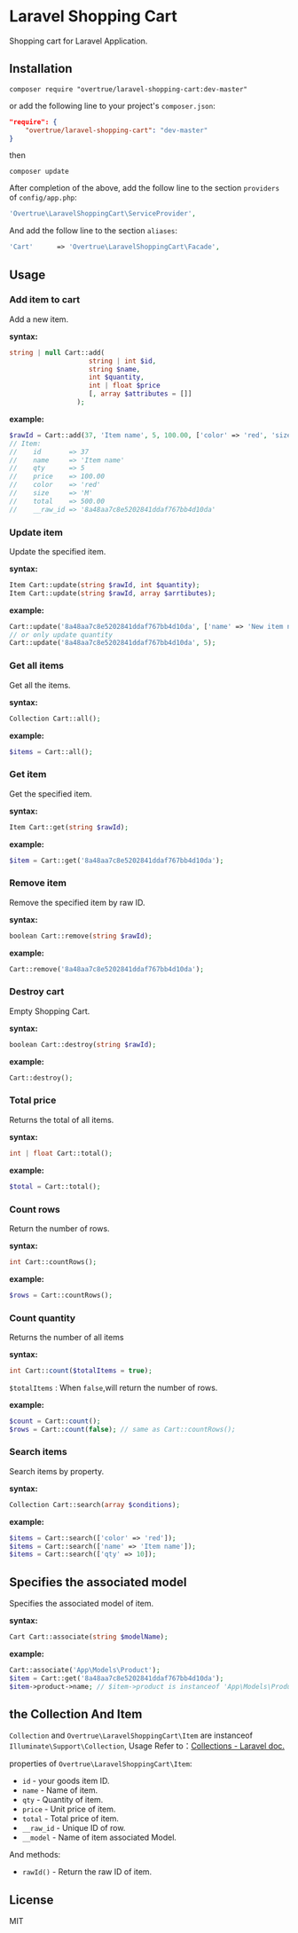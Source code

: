 # Laravel Shopping Cart

Shopping cart for Laravel Application.

## Installation

```shell
composer require "overtrue/laravel-shopping-cart:dev-master"
```

  or add the following line to your project's `composer.json`:

```json
"require": {
    "overtrue/laravel-shopping-cart": "dev-master"
}
```

then

```shell
composer update
```

After completion of the above, add the follow line to the section `providers` of `config/app.php`:

```php
'Overtrue\LaravelShoppingCart\ServiceProvider',
```

And add the follow line to the section `aliases`:

```php
'Cart'      => 'Overtrue\LaravelShoppingCart\Facade',
```

## Usage

### Add item to cart

Add a new item.

**syntax:**

```php
string | null Cart::add(
                    string | int $id,
                    string $name,
                    int $quantity,
                    int | float $price
                    [, array $attributes = []]
                 );
```

**example:**

```php
$rawId = Cart::add(37, 'Item name', 5, 100.00, ['color' => 'red', 'size' => 'M']);
// Item:
//    id       => 37
//    name     => 'Item name'
//    qty      => 5
//    price    => 100.00
//    color    => 'red'
//    size     => 'M'
//    total    => 500.00
//    __raw_id => '8a48aa7c8e5202841ddaf767bb4d10da'
```

### Update item

Update the specified item.

**syntax:**

```php
Item Cart::update(string $rawId, int $quantity);
Item Cart::update(string $rawId, array $arrtibutes);
```

**example:**

```php
Cart::update('8a48aa7c8e5202841ddaf767bb4d10da', ['name' => 'New item name');
// or only update quantity
Cart::update('8a48aa7c8e5202841ddaf767bb4d10da', 5);
```

### Get all items

Get all the items.

**syntax:**

```php
Collection Cart::all();
```

**example:**

```php
$items = Cart::all();
```


### Get item

Get the specified item.

**syntax:**

```php
Item Cart::get(string $rawId);
```

**example:**

```php
$item = Cart::get('8a48aa7c8e5202841ddaf767bb4d10da');
```

### Remove item

Remove the specified item by raw ID.

**syntax:**

```php
boolean Cart::remove(string $rawId);
```

**example:**

```php
Cart::remove('8a48aa7c8e5202841ddaf767bb4d10da');
```

### Destroy cart

Empty Shopping Cart.

**syntax:**

```php
boolean Cart::destroy(string $rawId);
```

**example:**

```php
Cart::destroy();
```

### Total price

Returns the total of all items.

**syntax:**

```php
int | float Cart::total();
```

**example:**

```php
$total = Cart::total();
```


### Count rows

Return the number of rows.

**syntax:**

```php
int Cart::countRows();
```

**example:**

```php
$rows = Cart::countRows();
```


### Count quantity

Returns the number of all items

**syntax:**

```php
int Cart::count($totalItems = true);
```

`$totalItems` : When `false`,will return the number of rows.

**example:**

```php
$count = Cart::count();
$rows = Cart::count(false); // same as Cart::countRows();
```

### Search items

Search items by property.

**syntax:**

```php
Collection Cart::search(array $conditions);
```

**example:**

```php
$items = Cart::search(['color' => 'red']);
$items = Cart::search(['name' => 'Item name']);
$items = Cart::search(['qty' => 10]);
```

## Specifies the associated model

Specifies the associated model of item.

**syntax:**

```php
Cart Cart::associate(string $modelName);
```

**example:**

```php
Cart::associate('App\Models\Product');
$item = Cart::get('8a48aa7c8e5202841ddaf767bb4d10da');
$item->product->name; // $item->product is instanceof 'App\Models\Product'
```



## the Collection And Item

`Collection` and `Overtrue\LaravelShoppingCart\Item` are instanceof `Illuminate\Support\Collection`, Usage Refer to：[Collections - Laravel doc.](http://laravel.com/docs/5.0/collections)

properties of `Overtrue\LaravelShoppingCart\Item`:

- `id`       - your goods item ID.
- `name`     - Name of item.
- `qty`      - Quantity of item.
- `price`    - Unit price of item.
- `total`    - Total price of item.
- `__raw_id` - Unique ID of row.
- `__model`  - Name of item associated Model.

And methods:

 - `rawId()` - Return the raw ID of item.

## License

MIT